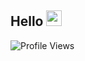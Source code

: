 ## Hello  <img src="https://media.giphy.com/media/hvRJCLFzcasrR4ia7z/giphy.gif" width="25px">


![Profile Views](http://estruyf-github.azurewebsites.net/api/VisitorHit?user=estruyf&repo=github-visitors-badge&countColorcountColor&countColor=%237B1E7A)
